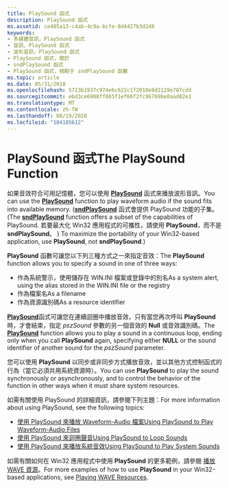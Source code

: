 ```yaml
---
title: PlaySound 函式
description: PlaySound 函式
ms.assetid: ce405a13-c4ab-4c9a-bcfe-8d4427b3d2d8
keywords:
- 多媒體音訊，PlaySound 函式
- 音訊、PlaySound 函式
- 波形音訊，PlaySound 函式
- PlaySound 函式，關於
- sndPlaySound 函式
- PlaySound 函式，相較于 sndPlaySound 函數
ms.topic: article
ms.date: 05/31/2018
ms.openlocfilehash: 5723b1937c974e6c622c1f2010e8d2129e787cdd
ms.sourcegitcommit: ebd3ce6908ff865f1ef66f2fc96769be0aad82e1
ms.translationtype: MT
ms.contentlocale: zh-TW
ms.lasthandoff: 08/19/2020
ms.locfileid: "104185612"
---
```

# <a name="the-playsound-function"></a><span data-ttu-id="b516d-109">PlaySound 函式</span><span class="sxs-lookup"><span data-stu-id="b516d-109">The PlaySound Function</span></span>

<span data-ttu-id="b516d-110">如果音效符合可用記憶體，您可以使用 [**PlaySound**](/previous-versions//dd743680(v=vs.85)) 函式來播放波形音訊。</span><span class="sxs-lookup"><span data-stu-id="b516d-110">You can use the [**PlaySound**](/previous-versions//dd743680(v=vs.85)) function to play waveform audio if the sound fits into available memory.</span></span> <span data-ttu-id="b516d-111"> ([**sndPlaySound**](/previous-versions//dd798676(v=vs.85)) 函式會提供 PlaySound 功能的子集。</span><span class="sxs-lookup"><span data-stu-id="b516d-111">(The [**sndPlaySound**](/previous-versions//dd798676(v=vs.85)) function offers a subset of the capabilities of PlaySound.</span></span> <span data-ttu-id="b516d-112">若要最大化 Win32 應用程式的可攜性，請使用 **PlaySound**，而不是 **sndPlaySound**。 ) </span><span class="sxs-lookup"><span data-stu-id="b516d-112">To maximize the portability of your Win32-based application, use **PlaySound**, not **sndPlaySound**.)</span></span>

<span data-ttu-id="b516d-113">**PlaySound** 函數可讓您以下列三種方式之一來指定音效：</span><span class="sxs-lookup"><span data-stu-id="b516d-113">The **PlaySound** function allows you to specify a sound in one of three ways:</span></span>

-   <span data-ttu-id="b516d-114">作為系統警示，使用儲存在 WIN.INI 檔案或登錄中的別名</span><span class="sxs-lookup"><span data-stu-id="b516d-114">As a system alert, using the alias stored in the WIN.INI file or the registry</span></span>
-   <span data-ttu-id="b516d-115">作為檔案名</span><span class="sxs-lookup"><span data-stu-id="b516d-115">As a filename</span></span>
-   <span data-ttu-id="b516d-116">作為資源識別碼</span><span class="sxs-lookup"><span data-stu-id="b516d-116">As a resource identifier</span></span>

<span data-ttu-id="b516d-117">[**PlaySound**](/previous-versions//dd743680(v=vs.85))函式可讓您在連續迴圈中播放音效，只有當您再次呼叫 **PlaySound** 時，才會結束，指定 *pszSound* 參數的另一個音效的 **Null** 或音效識別碼。</span><span class="sxs-lookup"><span data-stu-id="b516d-117">The [**PlaySound**](/previous-versions//dd743680(v=vs.85)) function allows you to play a sound in a continuous loop, ending only when you call **PlaySound** again, specifying either **NULL** or the sound identifier of another sound for the *pszSound* parameter.</span></span>

<span data-ttu-id="b516d-118">您可以使用 **PlaySound** 以同步或非同步方式播放音效，並以其他方式控制函式的行為（當它必須共用系統資源時）。</span><span class="sxs-lookup"><span data-stu-id="b516d-118">You can use **PlaySound** to play the sound synchronously or asynchronously, and to control the behavior of the function in other ways when it must share system resources.</span></span>

<span data-ttu-id="b516d-119">如需有關使用 PlaySound 的詳細資訊，請參閱下列主題：</span><span class="sxs-lookup"><span data-stu-id="b516d-119">For more information about using PlaySound, see the following topics:</span></span>

-   [<span data-ttu-id="b516d-120">使用 PlaySound 來播放 Waveform-Audio 檔案</span><span class="sxs-lookup"><span data-stu-id="b516d-120">Using PlaySound to Play Waveform-Audio Files</span></span>](using-playsound-to-play-waveform-audio-files.md)
-   [<span data-ttu-id="b516d-121">使用 PlaySound 來迴圈聲音</span><span class="sxs-lookup"><span data-stu-id="b516d-121">Using PlaySound to Loop Sounds</span></span>](using-playsound-to-loop-sounds.md)
-   [<span data-ttu-id="b516d-122">使用 PlaySound 來播放系統音效</span><span class="sxs-lookup"><span data-stu-id="b516d-122">Using PlaySound to Play System Sounds</span></span>](using-playsound-to-play-system-sounds.md)

<span data-ttu-id="b516d-123">如需有關如何在 Win32 應用程式中使用 **PlaySound** 的更多範例，請參閱 [播放 WAVE 資源](playing-wave-resources.md)。</span><span class="sxs-lookup"><span data-stu-id="b516d-123">For more examples of how to use **PlaySound** in your Win32-based applications, see [Playing WAVE Resources](playing-wave-resources.md).</span></span>

 

 